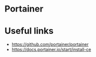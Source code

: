 # Portainer

# Useful links

- https://github.com/portainer/portainer
- https://docs.portainer.io/start/install-ce
